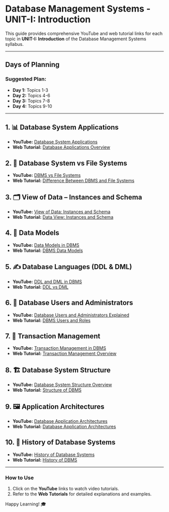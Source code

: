 # Database Management Systems - UNIT-I: Introduction

This guide provides comprehensive YouTube and web tutorial links for each topic in **UNIT-I: Introduction** of the Database Management Systems syllabus.

---

## Days of Planning
### Suggested Plan:
- **Day 1:** Topics 1-3
- **Day 2:** Topics 4-6
- **Day 3:** Topics 7-8
- **Day 4:** Topics 9-10

---

## 1. 📊 Database System Applications
- **YouTube:** [Database System Applications](https://www.youtube.com/results?search_query=Database+system+applications+tutorial)  
- **Web Tutorial:** [Database Applications Overview](https://www.tutorialspoint.com/dbms/dbms_applications.htm)

## 2. 📁 Database System vs File Systems
- **YouTube:** [DBMS vs File Systems](https://www.youtube.com/results?search_query=Database+System+versus+File+Systems+tutorial)  
- **Web Tutorial:** [Difference Between DBMS and File Systems](https://www.geeksforgeeks.org/difference-between-file-system-and-dbms/)

## 3. 🗂️ View of Data – Instances and Schema
- **YouTube:** [View of Data: Instances and Schema](https://www.youtube.com/results?search_query=View+of+Data+Instances+and+Schema+DBMS+tutorial)  
- **Web Tutorial:** [Data View: Instances and Schema](https://www.tutorialspoint.com/dbms/dbms_data_view.htm)

## 4. 📐 Data Models
- **YouTube:** [Data Models in DBMS](https://www.youtube.com/results?search_query=Data+Models+types+overview+tutorial)  
- **Web Tutorial:** [DBMS Data Models](https://www.geeksforgeeks.org/dbms-data-model-introduction/)

## 5. ✍️ Database Languages (DDL & DML)
- **YouTube:** [DDL and DML in DBMS](https://www.youtube.com/results?search_query=Database+Languages+DDL+DML+tutorial)  
- **Web Tutorial:** [DDL vs DML](https://www.javatpoint.com/ddl-vs-dml)

## 6. 👥 Database Users and Administrators
- **YouTube:** [Database Users and Administrators Explained](https://www.youtube.com/results?search_query=Database+Users+and+Administrators+tutorial)  
- **Web Tutorial:** [DBMS Users and Roles](https://www.tutorialspoint.com/dbms/dbms_users.htm)

## 7. 🔄 Transaction Management
- **YouTube:** [Transaction Management in DBMS](https://www.youtube.com/results?search_query=Transaction+Management+concepts+DBMS+tutorial)  
- **Web Tutorial:** [Transaction Management Overview](https://www.geeksforgeeks.org/transaction-management-in-dbms/)

## 8. 🏗️ Database System Structure
- **YouTube:** [Database System Structure Overview](https://www.youtube.com/results?search_query=Database+System+Structure+overview+tutorial)  
- **Web Tutorial:** [Structure of DBMS](https://www.tutorialspoint.com/dbms/dbms_system_structure.htm)

## 9. 🖼️ Application Architectures
- **YouTube:** [Database Application Architectures](https://www.youtube.com/results?search_query=Database+Application+Architectures+tutorial)  
- **Web Tutorial:** [Database Application Architectures](https://www.geeksforgeeks.org/three-schema-architecture-of-dbms/)

## 10. 📜 History of Database Systems
- **YouTube:** [History of Database Systems](https://www.youtube.com/results?search_query=History+of+Database+Systems+tutorial)  
- **Web Tutorial:** [History of DBMS](https://www.tutorialspoint.com/dbms/dbms_history.htm)

---

### How to Use
1. Click on the **YouTube** links to watch video tutorials.
2. Refer to the **Web Tutorials** for detailed explanations and examples.

Happy Learning! 🎓

